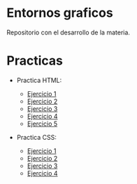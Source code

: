 # Entornos graficos
Repositorio con el desarrollo de la materia.

# Practicas

* Practica HTML:
  * [Ejercicio 1](https://drive.google.com/file/d/1iZlWl96jVPObEBVrllmy8fHrJFTsUIiy/view?usp=drive_link)
  * [Ejercicio 2](https://drive.google.com/file/d/1ULWLwlm0k-wY4BAU_QMj1itiN2lfVz2y/view?usp=drive_link)
  * [Ejercicio 3](https://github.com/FelipeBentancour/EntornosGraficos/tree/main/Practica1_HTML/Ejercicio3)
  * [Ejercicio 4](https://github.com/FelipeBentancour/EntornosGraficos/tree/main/Practica1_HTML/Ejercicio4)
  * [Ejercicio 5](https://github.com/FelipeBentancour/EntornosGraficos/blob/main/Practica1_HTML/ejercicio5)

* Practica CSS:
  * [Ejercicio 1](https://drive.google.com/file/d/1RGSE0oOTZ-wN6XzgSpkLwLn8crC9xzjZ/view?usp=drive_link)
  * [Ejercicio 2](https://github.com/FelipeBentancour/EntornosGraficos/blob/main/Practica2_CSS/ejercicio2)
  * [Ejercicio 3](https://github.com/FelipeBentancour/EntornosGraficos/blob/main/Practica2_CSS/ejercicio3)
  * [Ejercicio 4](https://github.com/FelipeBentancour/EntornosGraficos/blob/main/Practica2_CSS/ejercicio4)




